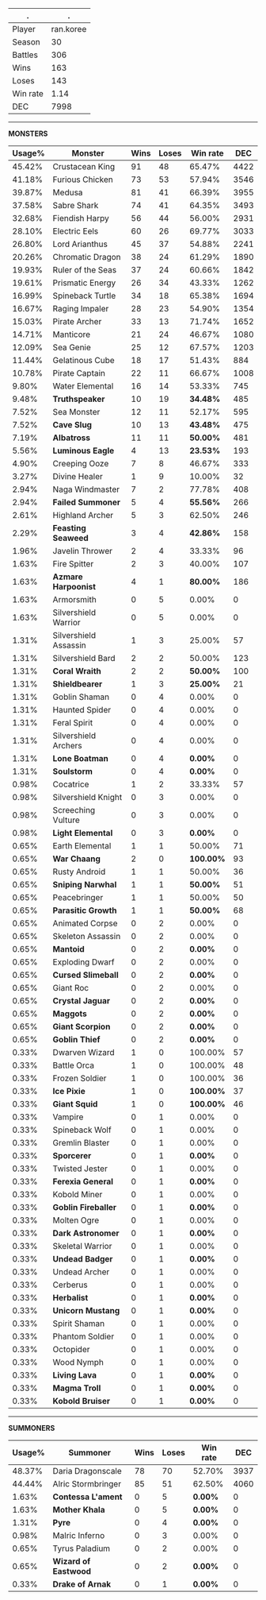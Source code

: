 .|.
|-|-
Player|ran.koree
Season|30
Battles|306
Wins|163
Loses|143
Win rate|1.14
DEC|7998

---
**MONSTERS**

Usage%|Monster|Wins|Loses|Win rate|DEC|
-|-|-|-|-|-|
45.42%|Crustacean King|91|48|65.47%|4422|
41.18%|Furious Chicken|73|53|57.94%|3546|
39.87%|Medusa|81|41|66.39%|3955|
37.58%|Sabre Shark|74|41|64.35%|3493|
32.68%|Fiendish Harpy|56|44|56.00%|2931|
28.10%|Electric Eels|60|26|69.77%|3033|
26.80%|Lord Arianthus|45|37|54.88%|2241|
20.26%|Chromatic Dragon|38|24|61.29%|1890|
19.93%|Ruler of the Seas|37|24|60.66%|1842|
19.61%|Prismatic Energy|26|34|43.33%|1262|
16.99%|Spineback Turtle|34|18|65.38%|1694|
16.67%|Raging Impaler|28|23|54.90%|1354|
15.03%|Pirate Archer|33|13|71.74%|1652|
14.71%|Manticore|21|24|46.67%|1080|
12.09%|Sea Genie|25|12|67.57%|1203|
11.44%|Gelatinous Cube|18|17|51.43%|884|
10.78%|Pirate Captain|22|11|66.67%|1008|
9.80%|Water Elemental|16|14|53.33%|745|
9.48%|**Truthspeaker**|10|19|**34.48%**|485|
7.52%|Sea Monster|12|11|52.17%|595|
7.52%|**Cave Slug**|10|13|**43.48%**|475|
7.19%|**Albatross**|11|11|**50.00%**|481|
5.56%|**Luminous Eagle**|4|13|**23.53%**|193|
4.90%|Creeping Ooze|7|8|46.67%|333|
3.27%|Divine Healer|1|9|10.00%|32|
2.94%|Naga Windmaster|7|2|77.78%|408|
2.94%|**Failed Summoner**|5|4|**55.56%**|266|
2.61%|Highland Archer|5|3|62.50%|246|
2.29%|**Feasting Seaweed**|3|4|**42.86%**|158|
1.96%|Javelin Thrower|2|4|33.33%|96|
1.63%|Fire Spitter|2|3|40.00%|107|
1.63%|**Azmare Harpoonist**|4|1|**80.00%**|186|
1.63%|Armorsmith|0|5|0.00%|0|
1.63%|Silvershield Warrior|0|5|0.00%|0|
1.31%|Silvershield Assassin|1|3|25.00%|57|
1.31%|Silvershield Bard|2|2|50.00%|123|
1.31%|**Coral Wraith**|2|2|**50.00%**|100|
1.31%|**Shieldbearer**|1|3|**25.00%**|21|
1.31%|Goblin Shaman|0|4|0.00%|0|
1.31%|Haunted Spider|0|4|0.00%|0|
1.31%|Feral Spirit|0|4|0.00%|0|
1.31%|Silvershield Archers|0|4|0.00%|0|
1.31%|**Lone Boatman**|0|4|**0.00%**|0|
1.31%|**Soulstorm**|0|4|**0.00%**|0|
0.98%|Cocatrice|1|2|33.33%|57|
0.98%|Silvershield Knight|0|3|0.00%|0|
0.98%|Screeching Vulture|0|3|0.00%|0|
0.98%|**Light Elemental**|0|3|**0.00%**|0|
0.65%|Earth Elemental|1|1|50.00%|71|
0.65%|**War Chaang**|2|0|**100.00%**|93|
0.65%|Rusty Android|1|1|50.00%|36|
0.65%|**Sniping Narwhal**|1|1|**50.00%**|51|
0.65%|Peacebringer|1|1|50.00%|50|
0.65%|**Parasitic Growth**|1|1|**50.00%**|68|
0.65%|Animated Corpse|0|2|0.00%|0|
0.65%|Skeleton Assassin|0|2|0.00%|0|
0.65%|**Mantoid**|0|2|**0.00%**|0|
0.65%|Exploding Dwarf|0|2|0.00%|0|
0.65%|**Cursed Slimeball**|0|2|**0.00%**|0|
0.65%|Giant Roc|0|2|0.00%|0|
0.65%|**Crystal Jaguar**|0|2|**0.00%**|0|
0.65%|**Maggots**|0|2|**0.00%**|0|
0.65%|**Giant Scorpion**|0|2|**0.00%**|0|
0.65%|**Goblin Thief**|0|2|**0.00%**|0|
0.33%|Dwarven Wizard|1|0|100.00%|57|
0.33%|Battle Orca|1|0|100.00%|48|
0.33%|Frozen Soldier|1|0|100.00%|36|
0.33%|**Ice Pixie**|1|0|**100.00%**|37|
0.33%|**Giant Squid**|1|0|**100.00%**|46|
0.33%|Vampire|0|1|0.00%|0|
0.33%|Spineback Wolf|0|1|0.00%|0|
0.33%|Gremlin Blaster|0|1|0.00%|0|
0.33%|**Sporcerer**|0|1|**0.00%**|0|
0.33%|Twisted Jester|0|1|0.00%|0|
0.33%|**Ferexia General**|0|1|**0.00%**|0|
0.33%|Kobold Miner|0|1|0.00%|0|
0.33%|**Goblin Fireballer**|0|1|**0.00%**|0|
0.33%|Molten Ogre|0|1|0.00%|0|
0.33%|**Dark Astronomer**|0|1|**0.00%**|0|
0.33%|Skeletal Warrior|0|1|0.00%|0|
0.33%|**Undead Badger**|0|1|**0.00%**|0|
0.33%|Undead Archer|0|1|0.00%|0|
0.33%|Cerberus|0|1|0.00%|0|
0.33%|**Herbalist**|0|1|**0.00%**|0|
0.33%|**Unicorn Mustang**|0|1|**0.00%**|0|
0.33%|Spirit Shaman|0|1|0.00%|0|
0.33%|Phantom Soldier|0|1|0.00%|0|
0.33%|Octopider|0|1|0.00%|0|
0.33%|Wood Nymph|0|1|0.00%|0|
0.33%|**Living Lava**|0|1|**0.00%**|0|
0.33%|**Magma Troll**|0|1|**0.00%**|0|
0.33%|**Kobold Bruiser**|0|1|**0.00%**|0|

---
**SUMMONERS**

Usage%|Summoner|Wins|Loses|Win rate|DEC|
-|-|-|-|-|-|
48.37%|Daria Dragonscale|78|70|52.70%|3937|
44.44%|Alric Stormbringer|85|51|62.50%|4060|
1.63%|**Contessa L'ament**|0|5|**0.00%**|0|
1.63%|**Mother Khala**|0|5|**0.00%**|0|
1.31%|**Pyre**|0|4|**0.00%**|0|
0.98%|Malric Inferno|0|3|0.00%|0|
0.65%|Tyrus Paladium|0|2|0.00%|0|
0.65%|**Wizard of Eastwood**|0|2|**0.00%**|0|
0.33%|**Drake of Arnak**|0|1|**0.00%**|0|
